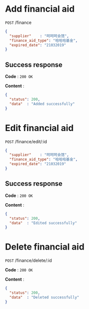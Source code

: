 # Add financial aid 

`POST` /finance

```json
{
  "supplier"    : "呵呵呵会馆",
  "finance_aid_type": "哈哈哈基金",
  "expired_date": "21032019"
}
```

## Success response

**Code** : `200 OK`

**Content** :

```json
{
  "status": 200,
  "data"  : "Added successfully"
}
```


# Edit financial aid

`POST` /finance/edit/:id

```json
{
  "supplier"    : "呵呵呵会馆",
  "finance_aid_type": "哈哈哈基金",
  "expired_date": "21032019"
}
```

## Success response 

**Code** : `200 OK`

**Content** :

```json
{
  "status": 200,
  "data"  : "Edited successfully"
}
```

# Delete financial aid

`POST` /finance/delete/:id

**Code** : `200 OK`

**Content** :

```json
{
  "status": 200,
  "data"  : "Deleted successfully"
}
```